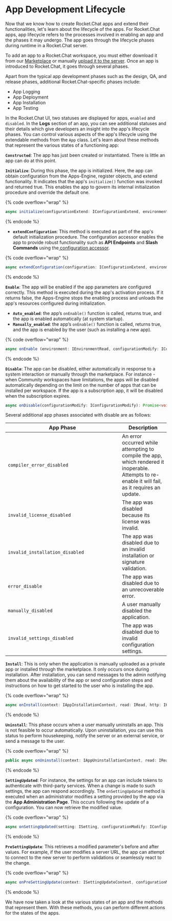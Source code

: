 # App Development Lifecycle

Now that we know how to create Rocket.Chat apps and extend their functionalities, let's learn about the lifecycle of the apps. For Rocket.Chat apps, app lifecycle refers to the processes involved in enabling an app and the phases it may undergo. The app goes through the lifecycle phases during runtime in a Rocket.Chat server.&#x20;

To add an app to a Rocket.Chat workspace, you must either download it from our [Marketplace](http://marketplace.rocket.chat) or manually [upload it to the server](https://docs.rocket.chat/extend-rocket.chat-capabilities/rocket.chat-marketplace). Once an app is introduced to Rocket.Chat, it goes through several phases.&#x20;

Apart from the typical app development phases such as the design, QA, and release phases, additional Rocket.Chat-specific phases include:

* App Logging
* App Deployment
* App Installation
* App Testing

In the Rocket.Chat UI, two statuses are displayed for apps, `enabled` and `disabled`. In the **Logs** section of an app, you can see additional statuses and their details which give developers an insight into the app's lifecycle phases. You can control various aspects of the app's lifecycle using the extendable methods from the `App` class. Let's learn about these methods that represent the various states of a functioning app:

**`Constructed`**: The app has just been created or instantiated. There is little an app can do at this point.&#x20;

**`Initialize`**: During this phase, the app is initialized. Here, the app can obtain configuration from the Apps-Engine, register objects, and extend functionality. It indicates that the app's `initialize()` function was invoked and returned true. This enables the app to govern its internal initialization procedure and override the default one.

{% code overflow="wrap" %}
```typescript
async initialize(configurationExtend: IConfigurationExtend, environmentRead: IEnvironmentRead): Promise<void>
```
{% endcode %}

* **`extendConfiguration`**: This method is executed as part of the app's default initialization procedure. The configuration accessor enables the app to provide robust functionality such as **API Endpoints** and **Slash Commands** using the[ configuration accessor](https://rocketchat.github.io/Rocket.Chat.Apps-engine/interfaces/accessors\_IConfigurationExtend.IConfigurationExtend.html).

{% code overflow="wrap" %}
```typescript
async extendConfiguration(configuration: IConfigurationExtend, environment: IEnvironmentRead): Promise<void>
```
{% endcode %}

**`Enable`**: The app will be enabled if the app parameters are configured correctly. This method is executed during the app's activation process. If it returns false, the Apps-Engine stops the enabling process and unloads the app's resources configured during initialization.

* **`Auto_enabled`**: the app’s `onEnable()` function is called, returns true, and the app is enabled automatically (at system startup).&#x20;
* **`Manually_enabled`**: the app’s `onEnable()` function is called, returns true, and the app is enabled by the user (such as installing a new app).&#x20;

{% code overflow="wrap" %}
```typescript
async onEnable (environment: IEnvironmentRead, configurationModify: IConfigurationModify): Promise<boolean>
```
{% endcode %}

**`Disable`**: The app can be disabled, either automatically in response to a system interaction or manually through the marketplace. For instance - when Community workspaces have limitations, the apps will be disabled automatically depending on the limit on the number of apps that can be installed per workspace. If the app is a subscription app, it will be disabled when the subscription expires.

```typescript
async onDisable(configurationModify: IConfigurationModify): Promise<void>
```

Several additional app phases associated with disable are as follows:

<table><thead><tr><th width="340.5">App Phase</th><th>Description</th></tr></thead><tbody><tr><td><code>compiler_error_disabled</code></td><td>An error occurred while attempting to compile the app, which rendered it inoperable. Attempts to re-enable it will fail, as it requires an update.</td></tr><tr><td><code>invalid_license_disabled</code></td><td>The app was disabled because its license was invalid.</td></tr><tr><td><code>invalid_installation_disabled</code></td><td>The app was disabled due to an invalid installation or signature validation.</td></tr><tr><td><code>error_disable</code></td><td>The app was disabled due to an unrecoverable error.</td></tr><tr><td><code>manually_disabled</code></td><td>A user manually disabled the application.</td></tr><tr><td><code>invalid_settings_disabled</code></td><td>The app was disabled due to invalid configuration settings.</td></tr></tbody></table>

**`Install`**: This is only when the application is manually uploaded as a private app or installed through the marketplace. It only occurs once during installation. After installation, you can send messages to the admin notifying them about the availability of the app or send configuration steps and instructions on how to get started to the user who is installing the app.&#x20;

{% code overflow="wrap" %}
```typescript
async onInstall(context: IAppInstallationContext, read: IRead, http: IHttp, persistence: IPersistence, modify: IModify): Promise<void>
```
{% endcode %}

**`Uninstall`**: This phase occurs when a user manually uninstalls an app. This is not feasible to occur automatically. Upon uninstallation, you can use this status to perform housekeeping, notify the server or an external service, or send a message to the user.

{% code overflow="wrap" %}
```typescript
public async onUninstall(context: IAppUninstallationContext, read: IRead, http: IHttp, persistence: IPersistence, modify: IModify): Promise<void>
```
{% endcode %}

**`SettingUpdated`**: For instance, the settings for an app can include tokens to authenticate with third-party services. When a change is made to such settings, the app can respond accordingly. The `onSettingUpdated` method is executed when an administrator modifies a setting provided by the app via the **App Administration Page**. This occurs following the update of a configuration. You can now retrieve the modified value.

{% code overflow="wrap" %}
```typescript
async onSettingUpdated(setting: ISetting, configurationModify: IConfigurationModify, read: IRead, http: IHttp): Promise<void>
```
{% endcode %}

**`PreSettingUpdate`**: This retrieves a modified parameter's before and after values. For example, if the user modifies a server URL, the app can attempt to connect to the new server to perform validations or seamlessly react to the change.&#x20;

{% code overflow="wrap" %}
```typescript
async onPreSettingUpdate(context: ISettingUpdateContext, configurationModify: IConfigurationModify, read: IRead, http: IHttp): Promise<ISetting>
```
{% endcode %}

We have now taken a look at the various states of an app and the methods that represent them. With these methods, you can perform different actions for the states of the apps.

